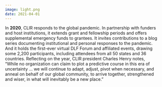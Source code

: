 ```yaml
---
image: light.png
date: 2021-04-01
---
```

In **2020**, CLIR responds to the global pandemic. In partnership with funders and host institutions, it extends grant and fellowship periods and offers supplemental emergency funds to grantees. It invites contributions to a blog series documenting institutional and personal responses to the pandemic. And it holds the first-ever virtual DLF Forum and affiliated events, drawing some 2,200 participants, including attendees from all 50 states and 36 countries. Reflecting on the year, CLIR president Charles Henry notes, “While no organization can claim to plot a predictive course in this era of uncertainty … we will continue to adapt, adjust, pivot when necessary, and anneal on behalf of our global community, to arrive together, strengthened and wiser, in what will inevitably be a new place.”